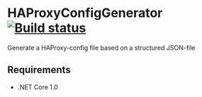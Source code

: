 # HAProxyConfigGenerator [![Build status](https://ci.appveyor.com/api/projects/status/kdd2g1covlsexwhq/branch/master?svg=true)](https://ci.appveyor.com/project/itssimple/haproxyconfiggenerator/branch/master)
Generate a HAProxy-config file based on a structured JSON-file

## Requirements
- .NET Core 1.0
